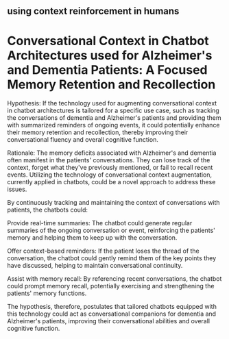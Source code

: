 using context reinforcement in humans
---

# Conversational Context in Chatbot Architectures used for Alzheimer's and Dementia Patients: A Focused Memory Retention and Recollection

Hypothesis: If the technology used for augmenting conversational context in chatbot architectures is tailored for a specific use case, such as tracking the conversations of dementia and Alzheimer's patients and providing them with summarized reminders of ongoing events, it could potentially enhance their memory retention and recollection, thereby improving their conversational fluency and overall cognitive function.

Rationale: The memory deficits associated with Alzheimer's and dementia often manifest in the patients' conversations. They can lose track of the context, forget what they've previously mentioned, or fail to recall recent events. Utilizing the technology of conversational context augmentation, currently applied in chatbots, could be a novel approach to address these issues.

By continuously tracking and maintaining the context of conversations with patients, the chatbots could:

Provide real-time summaries: The chatbot could generate regular summaries of the ongoing conversation or event, reinforcing the patients' memory and helping them to keep up with the conversation.

Offer context-based reminders: If the patient loses the thread of the conversation, the chatbot could gently remind them of the key points they have discussed, helping to maintain conversational continuity.

Assist with memory recall: By referencing recent conversations, the chatbot could prompt memory recall, potentially exercising and strengthening the patients' memory functions.

The hypothesis, therefore, postulates that tailored chatbots equipped with this technology could act as conversational companions for dementia and Alzheimer's patients, improving their conversational abilities and overall cognitive function.
